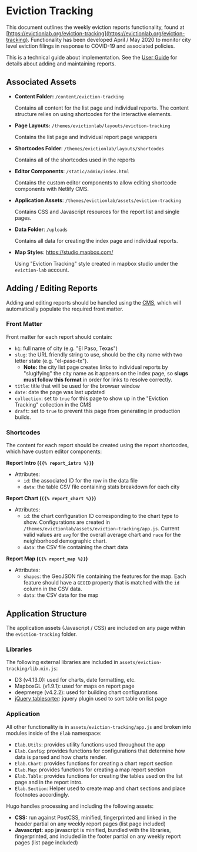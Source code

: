 # Eviction Tracking

This document outlines the weekly eviction reports functionality, found at [https://evictionlab.org/eviction-tracking](https://evictionlab.org/eviction-tracking). Functionality has been developed April / May 2020 to monitor city level eviction filings in response to COVID-19 and associated policies.

This is a technical guide about implementation.  See the [User Guide](./user-guide.md) for details about adding and maintaining reports.

## Associated Assets

- **Content Folder:** `/content/eviction-tracking`

  Contains all content for the list page and individual reports.  The content structure relies on using shortcodes for the interactive elements.

- **Page Layouts:** `/themes/evictionlab/layouts/eviction-tracking`

  Contains the list page and individual report page wrappers

- **Shortcodes Folder**: `/themes/evictionlab/layouts/shortcodes`

  Contains all of the shortcodes used in the reports

- **Editor Components**: `/static/admin/index.html`

  Contains the custom editor components to allow editing shortcode components  with Netlify CMS.

- **Application Assets**:  `/themes/evictionlab/assets/eviction-tracking`

  Contains CSS and Javascript resources for the report list and single pages.

- **Data Folder**: `/uploads`

  Contains all data for creating the index page and individual reports.

- **Map Styles**: https://studio.mapbox.com/

  Using "Eviction Tracking" style created in mapbox studio under the `eviction-lab` account.

## Adding / Editing Reports

Adding and editing reports should be handled using the [CMS](https://eviction-lab.netlify.app/admin), which will automatically populate the required front matter.

### Front Matter

Front matter for each report should contain:

  - `h1`: full name of city (e.g. "El Paso, Texas")
  - `slug`: the URL friendly string to use, should be the city name with two letter state (e.g. "el-paso-tx"). 
    - **Note:** the city list page creates links to individual reports by "slugifying" the city name as it appears on the index page, so **slugs must follow this format** in order for links to resolve correctly.
  - `title`: title that will be used for the browser window 
  - `date`: date the page was last updated
  - `collection`: set to `true` for this page to show up in the "Eviction Tracking" collection in the CMS
  - `draft`: set to `true` to prevent this page from generating in production builds.

### Shortcodes

The content for each report should be created using the report shortcodes, which have custom editor components:

**Report Intro (`{{% report_intro %}}`)**
  - Attributes:
    - `id`: the associated ID for the row in the data file
    - `data`: the table CSV file containing stats breakdown for each city

**Report Chart (`{{% report_chart %}}`)**
  - Attributes:
    - `id`: the chart configuration ID corresponding to the chart type to show. Configurations are created in `/themes/evictionlab/assets/eviction-tracking/app.js`. Current valid values are `avg` for the overall average chart and `race` for the neighborhood demographic chart.
    - `data`: the CSV file containing the chart data

**Report Map (`{{% report_map %}}`)**
  - Attributes:
    - `shapes`: the GeoJSON file containing the features for the map. Each feature should have a `GEOID` property that is matched with the `id` column in the CSV data.
    - `data`: the CSV data for the map


## Application Structure

The application assets (Javascript / CSS) are included on any page within the `eviction-tracking` folder.

### Libraries

The following external libraries are included in `assets/eviction-tracking/lib.min.js`:

  - D3 (v4.13.0): used for charts, date formatting, etc.
  - MapboxGL (v1.9.1): used for maps on report page
  - deepmerge (v4.2.2): used for building chart configurations
  - [jQuery tablesorter](https://github.com/Mottie/tablesorter): jquery plugin used to sort table on list page

### Application

All other functionality is in `assets/eviction-tracking/app.js` and broken into modules inside of the `Elab` namespace:

  - `Elab.Utils`: provides utility functions used throughout the app
  - `Elab.Config`: provides functions for configurations that determine how data is parsed and how charts render.
  - `Elab.Chart`: provides functions for creating a chart report section
  - `Elab.Map`: provides functions for creating a map report section
  - `Elab.Table`: provides functions for creating the tables used on the list page and in the report intro. 
  - `Elab.Section`: Helper used to create map and chart sections and place footnotes accordingly.

Hugo handles processing and including the following assets:

  - **CSS:** run against PostCSS, minified, fingerprinted and linked in the header partial on any weekly report pages (list page included)
  - **Javascript:** app javascript is minified, bundled with the libraries,  fingerprinted, and included in the footer partial on any weekly report pages (list page included) 
